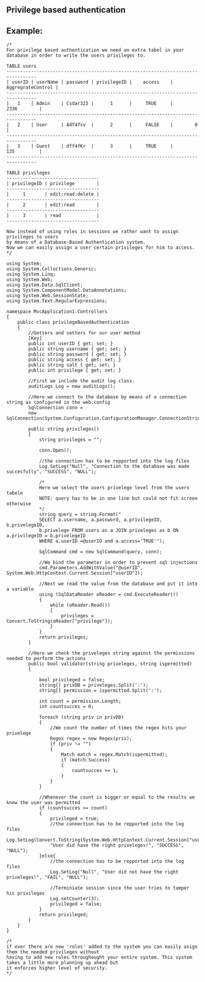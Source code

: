  Privilege based authentication
-------

## Example:


   	/*
    For privilege based authentication we need an extra tabel in your database in order to write the users privileges to.

    TABLE users
    ---------------------------------------------------------------------------------    
    | userID | userName | password | privilegeID |    access	| AggregrateControl	|
    ---------------------------------------------------------------------------------   
    |   1	 | Admin	| Csdar323 |	  1		 | 	   TRUE		|		2336		|
    ---------------------------------------------------------------------------------   	
    |	2	 | User		| Adf4fsv  |	  2		 |	   FALSE	|		 0			|
    ---------------------------------------------------------------------------------   
    |	3	 | Guest	| dff4fKr  |	  3		 |	   TRUE		|		135			|
    ---------------------------------------------------------------------------------   

    TABLE privileges
    ----------------------------------   
    | privilegeID | privilege 		 | 
    ----------------------------------
    |     1	 	  | edit:read:delete |
    ----------------------------------
    |	  2	 	  | edit:read		 |
    ----------------------------------
    |	  3	 	  | read			 |
    ----------------------------------

    Now instead of using roles in sessions we rather want to assign privileges to users 
    by means of a Database-Based Authentication system. 
    Now we can easily assign a user certain privileges for him to access.
    */
    
	using System;
	using System.Collections.Generic;
	using System.Linq;
	using System.Web;
	using System.Data.SqlClient;
	using System.ComponentModel.DataAnnotations;
	using System.Web.SessionState;
	using System.Text.RegularExpressions;

	namespace MvcApplication1.Controllers
	{
		public class privilegeBasedAuthentication
		{
			//Getters and setters for our user method
			[Key]
			public int userID { get; set; }
			public string username { get; set; }
			public string password { get; set; }
			public string access { get; set; }
			public string salt { get; set; }
			public int privilege { get; set; }

			//First we include the audit log class.
			auditLogs Log = new auditLogs();

			//Here we connect to the database by means of a connection string as configured in the web.config
			SqlConnection conn = 
			new SqlConnection(System.Configuration.ConfigurationManager.ConnectionStrings["users"].ConnectionString);

			public string privileges()
			{
				string privileges = "";

				conn.Open();

				//the connection has to be repported into the log files
				Log.SetLog("Null", "Connection to the database was made succesfully", "SUCCESS", "NULL");

				/*
				Here we select the users privelege level from the users tabele
				NOTE: query has to be in one line but could not fit screen otherwise
				*/
				string query = string.Format("
				SELECT a.username, a.password, a.privilegeID, b.privelegeID, 
				b.privelege FROM users as a JOIN priveleges as b ON a.privilegeID = b.privelegeID 
				WHERE a.userID =@userID and a.access='TRUE'");
				
				SqlCommand cmd = new SqlCommand(query, conn);

				//We bind the parameter in order to prevent sql injections
				cmd.Parameters.AddWithValue("@userID", System.Web.HttpContext.Current.Session["userID"]);

				//Next we read the value from the database and put it into a variable
				using (SqlDataReader oReader = cmd.ExecuteReader())
				{
					while (oReader.Read())
					{
						privileges = Convert.ToString(oReader["privilege"]);
					}
				}
				return privileges;
			}

			//Here we check the priveleges string against the permissions needed to perform the actions
			public bool validator(string priveleges, string ispermitted)
			{

				bool privileged = false;
				string[] privDB = priveleges.Split(':');
				string[] permission = ispermitted.Split(':');

				int count = permission.Length;
				int countsucces = 0;

				foreach (string priv in privDB)
				{
					//We count the number of times the regex hits your privelege
					Regex regex = new Regex(priv);
					if (priv != "")
					{
						Match match = regex.Match(ispermitted);
						if (match.Success)
						{
							countsucces += 1;
						}
					}
				}

				//Whenever the count is bigger or equal to the results we know the user was permitted
				if (countsucces >= count)
				{
					privileged = true;
					//the connection has to be repported into the log files
					Log.SetLog(Convert.ToString(System.Web.HttpContext.Current.Session["userID"]), 
					"User did have the right priveleges!", "SUCCESS", "NULL");
				}else{
					//the connection has to be repported into the log files
					Log.SetLog("Null", "User did not have the right priveleges!", "FAIL", "NULL");

					//Terminiate session since the user tries to tamper his privileges
					Log.setCounter(3);
					privileged = false;
				}
				return privileged;
			}
		}
	}

	/*
    if ever there are new 'roles' added to the system you can easily asign them the needed privileges without 
    having to add new roles throughought your entire system. This system takes a little more planning up ahead but 
    it enforces higher level of security.
    */
    
    
